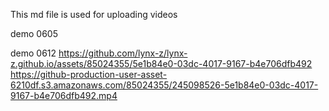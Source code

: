 This md file is used for uploading videos

demo 0605



demo 0612
https://github.com/lynx-z/lynx-z.github.io/assets/85024355/5e1b84e0-03dc-4017-9167-b4e706dfb492
https://github-production-user-asset-6210df.s3.amazonaws.com/85024355/245098526-5e1b84e0-03dc-4017-9167-b4e706dfb492.mp4
